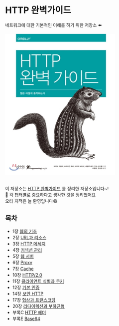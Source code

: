# HTTP 완벽가이드

네트워크에 대한 기본적인 이해를 하기 위한 저장소 ⬅️  

<div>
    <img src="../../assets/perfect_guide.jpeg" text-align="center" width="70%">
</div>

<br>

이 저장소는 [HTTP 완벽가이드](http://www.yes24.com/Product/Goods/15381085) 를 정리한 저장소입니다~!  
:book: 각 챕터별로 중요하다고 생각한 것을 정리했어요  
오타 지적은 늘 환영입니다:smile:  

## 목차

* 1장 [웹의 기초]([01]%20웹의%20기초/README.md)
* 2장 [URL과 리소스]([02]%20URL과%20리소스/README.md)
* 3장 [HTTP 메세지]([03]%20HTTP%20메세지/README.md)
* 4장 [커넥션 관리]([04]%20커넥션%20관리/README.md)
* 5장 [웹 서버]([05]%20웹%20서버/README.md)
* 6장 [Proxy]([06]%20Proxy/README.md)
* 7장 [Cache]([07]%20Cache/README.md)
* 10장 [HTTP/2.0]([10]%20HTTP%202.0/README.md)
* 11장 [클라이언트 식별과 쿠키]([11]%20클라이언트%20식별과%20쿠키/README.md)
* 12장 [기본 인증]([12]%20기본%20인증/README.md)
* 14장 [보안 HTTP]([14]%20보안%20HTTP/README.md)
* 17장 [협상과 트랜스코딩]([17]%20협상과%20트랜스코딩/README.md)
* 20장 [리다이렉션과 부하균형]([20]%20리다이렉션과%20부하균형/README.md)
* 부록C [HTTP 헤더]([부록C]%20HTTP%20헤더/README.md)
* 부록E [Base64]([부록E]%20Base64/README.md)

